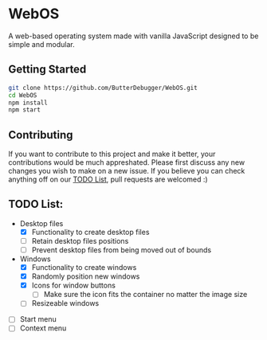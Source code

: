 # WebOS
A web-based operating system made with vanilla JavaScript designed to be simple and modular.

## Getting Started
```sh
git clone https://github.com/ButterDebugger/WebOS.git
cd WebOS
npm install
npm start
```

## Contributing
If you want to contribute to this project and make it better, your contributions would be much appreshated. Please first discuss any new changes you wish to make on a new issue. If you believe you can check anything off on our [TODO List](#todo-list), pull requests are welcomed :)

## TODO List:
- Desktop files
    - [x] Functionality to create desktop files
    - [ ] Retain desktop files positions
    - [ ] Prevent desktop files from being moved out of bounds
- Windows
    - [x] Functionality to create windows
    - [x] Randomly position new windows
    - [x] Icons for window buttons
        - [ ] Make sure the icon fits the container no matter the image size
    - [ ] Resizeable windows
- [ ] Start menu
- [ ] Context menu
